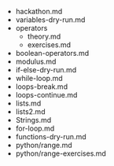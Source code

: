 - hackathon.md
- variables-dry-run.md
- operators
    - theory.md
    - exercises.md
- boolean-operators.md
- modulus.md
- if-else-dry-run.md
- while-loop.md
- loops-break.md
- loops-continue.md
- lists.md
- lists2.md
- Strings.md
- for-loop.md
- functions-dry-run.md
- python/range.md
- python/range-exercises.md